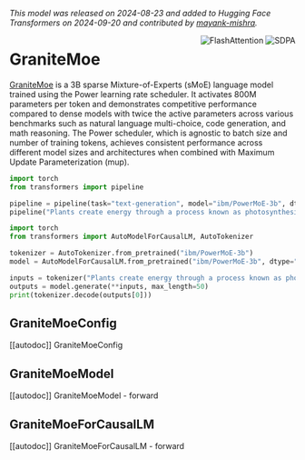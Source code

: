 <!--Copyright 2024 The HuggingFace Team. All rights reserved.

Licensed under the Apache License, Version 2.0 (the "License"); you may not use this file except in compliance with
the License. You may obtain a copy of the License at

http://www.apache.org/licenses/LICENSE-2.0

Unless required by applicable law or agreed to in writing, software distributed under the License is distributed on
an "AS IS" BASIS, WITHOUT WARRANTIES OR CONDITIONS OF ANY KIND, either express or implied. See the License for the
specific language governing permissions and limitations under the License.

⚠️ Note that this file is in Markdown but contain specific syntax for our doc-builder (similar to MDX) that may not be
rendered properly in your Markdown viewer.

-->
*This model was released on 2024-08-23 and added to Hugging Face Transformers on 2024-09-20 and contributed by [mayank-mishra](https://huggingface.co/mayank-mishra).*

<div style="float: right;">
    <div class="flex flex-wrap space-x-1">
        <img alt="FlashAttention" src="https://img.shields.io/badge/%E2%9A%A1%EF%B8%8E%20FlashAttention-eae0c8?style=flat">
        <img alt="SDPA" src="https://img.shields.io/badge/SDPA-DE3412?style=flat&logo=pytorch&logoColor=white">
    </div>
</div>

# GraniteMoe

[GraniteMoe](https://huggingface.co/papers/2408.13359) is a 3B sparse Mixture-of-Experts (sMoE) language model trained using the Power learning rate scheduler. It activates 800M parameters per token and demonstrates competitive performance compared to dense models with twice the active parameters across various benchmarks such as natural language multi-choice, code generation, and math reasoning. The Power scheduler, which is agnostic to batch size and number of training tokens, achieves consistent performance across different model sizes and architectures when combined with Maximum Update Parameterization (mup).

<hfoptions id="usage">
<hfoption id="Pipeline">

```py
import torch
from transformers import pipeline

pipeline = pipeline(task="text-generation", model="ibm/PowerMoE-3b", dtype="auto",)
pipeline("Plants create energy through a process known as photosynthesis.")
```

</hfoption>
<hfoption id="AutoModel">

```py
import torch
from transformers import AutoModelForCausalLM, AutoTokenizer

tokenizer = AutoTokenizer.from_pretrained("ibm/PowerMoE-3b")
model = AutoModelForCausalLM.from_pretrained("ibm/PowerMoE-3b", dtype="auto",)

inputs = tokenizer("Plants create energy through a process known as photosynthesis.", return_tensors="pt")
outputs = model.generate(**inputs, max_length=50)
print(tokenizer.decode(outputs[0]))
```

</hfoption>
</hfoptions>

## GraniteMoeConfig

[[autodoc]] GraniteMoeConfig

## GraniteMoeModel

[[autodoc]] GraniteMoeModel
    - forward

## GraniteMoeForCausalLM

[[autodoc]] GraniteMoeForCausalLM
    - forward

